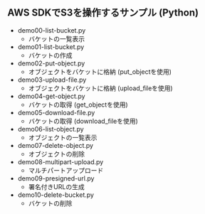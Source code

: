 ## AWS SDKでS3を操作するサンプル (Python)
- demo00-list-bucket.py
  - バケットの一覧表示
- demo01-list-bucket.py
  - バケットの作成
- demo02-put-object.py
  - オブジェクトをバケットに格納 (put_objectを使用)
- demo03-upload-file.py
  - オブジェクトをバケットに格納 (upload_fileを使用)
- demo04-get-object.py
  - バケットの取得 (get_objectを使用)
- demo05-download-file.py
  - バケットの取得 (download_fileを使用)
- demo06-list-object.py
  - オブジェクトの一覧表示
- demo07-delete-object.py
  - オブジェクトの削除
- demo08-multipart-upload.py
  - マルチパートアップロード
- demo09-presigned-url.py
  - 署名付きURLの生成
- demo10-delete-bucket.py
  - バケットの削除




